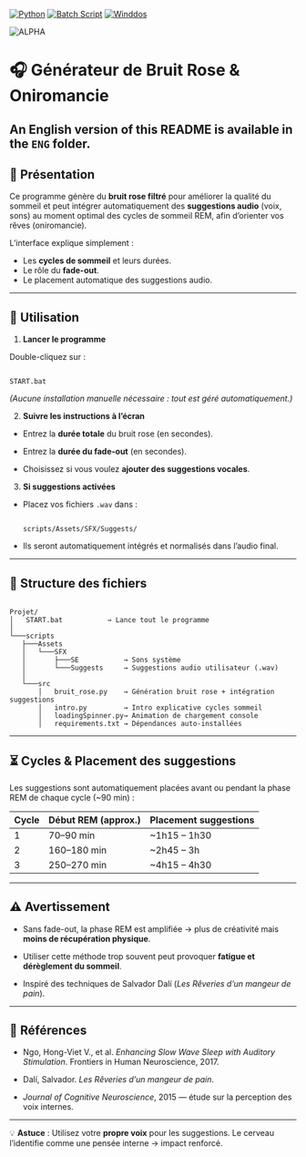 [![Python](https://img.shields.io/badge/Python-3.10+-blue)](https://www.python.org/)
[![Batch Script](https://img.shields.io/badge/script-batch-DDFF00)](https://learn.microsoft.com/en-us/windows-server/administration/windows-commands/windows-commands)
[![Winddos](https://img.shields.io/badge/WINDOWS-blue)](https://www.microsoft.com/en-us/windows)


![ALPHA](https://img.shields.io/badge/ALPHA-red) 

# 🎧 **Générateur de Bruit Rose & Oniromancie**

## An English version of this README is available in the `ENG` folder.

## 📌 **Présentation**


Ce programme génère du **bruit rose filtré** pour améliorer la qualité du sommeil et peut intégrer automatiquement des **suggestions audio** (voix, sons) au moment optimal des cycles de sommeil REM, afin d’orienter vos rêves (oniromancie).

L’interface explique simplement :


* Les **cycles de sommeil** et leurs durées.
* Le rôle du **fade-out**.
* Le placement automatique des suggestions audio.


---



## 🚀 **Utilisation**


1. **Lancer le programme**

  Double-cliquez sur :



  ```

  START.bat

  ```



  *(Aucune installation manuelle nécessaire : tout est géré automatiquement.)*



2. **Suivre les instructions à l’écran**



  * Entrez la **durée totale** du bruit rose (en secondes).

  * Entrez la **durée du fade-out** (en secondes).

  * Choisissez si vous voulez **ajouter des suggestions vocales**.



3. **Si suggestions activées**



  * Placez vos fichiers `.wav` dans :



    ```

    scripts/Assets/SFX/Suggests/

    ```

  * Ils seront automatiquement intégrés et normalisés dans l’audio final.



---



## 📂 **Structure des fichiers**



```

Projet/
│   START.bat           → Lance tout le programme
│
└───scripts
   ├───Assets
   │   └───SFX
   │       ├───SE           → Sons système
   │       └───Suggests     → Suggestions audio utilisateur (.wav)
   │
   └───src
       │   bruit_rose.py    → Génération bruit rose + intégration suggestions
       │   intro.py         → Intro explicative cycles sommeil
       │   loadingSpinner.py→ Animation de chargement console
       │   requirements.txt → Dépendances auto-installées
```



---



## ⏳ **Cycles & Placement des suggestions**


Les suggestions sont automatiquement placées avant ou pendant la phase REM de chaque cycle (~90 min) :


| Cycle | Début REM (approx.) | Placement suggestions |
| ----- | ------------------- | --------------------- |
| 1     | 70–90 min           | ~1h15 – 1h30         |
| 2     | 160–180 min         | ~2h45 – 3h           |
| 3     | 250–270 min         | ~4h15 – 4h30         |


---

## ⚠️ **Avertissement**


* Sans fade-out, la phase REM est amplifiée → plus de créativité mais **moins de récupération physique**.

* Utiliser cette méthode trop souvent peut provoquer **fatigue et dérèglement du sommeil**.

* Inspiré des techniques de Salvador Dalí (*Les Rêveries d’un mangeur de pain*).



---


## 📜 **Références**



* Ngo, Hong-Viet V., et al. *Enhancing Slow Wave Sleep with Auditory Stimulation*. Frontiers in Human Neuroscience, 2017.

* Dalí, Salvador. *Les Rêveries d’un mangeur de pain*.

* *Journal of Cognitive Neuroscience*, 2015 — étude sur la perception des voix internes.


---



💡 **Astuce** : Utilisez votre **propre voix** pour les suggestions. Le cerveau l’identifie comme une pensée interne → impact renforcé.


